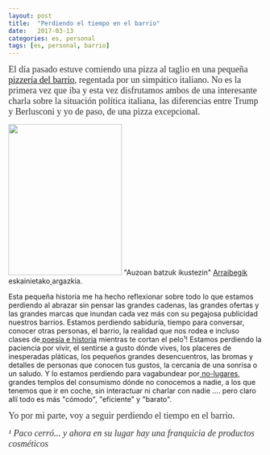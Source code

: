 ```yaml
---
layout: post
title:  "Perdiendo el tiempo en el barrio"
date:   2017-03-13
categories: es, personal
tags: [es, personal, barrio]
---
```

<span style="font-family:'Ubuntu Light';"><span style="font-size:large;"><span style="color:#333333;"><span style="font-family:Ubuntu;">El día pasado estuve comiendo una pizza al taglio en una pequeña <a href="http://pizzikodonostia.es/eu/">pizzería del barrio</a>, regentada por un simpático italiano. No es la primera vez que iba y esta vez disfrutamos ambos de una interesante charla sobre la situación política italiana, las diferencias entre Trump y Berlusconi y yo de paso, de una pizza excepcional.
  
<a href="https://www.instagram.com/p/BRodenvDJKO/"><img class="wp-image-1800 size-medium" src="https://izaroblog.files.wordpress.com/2017/03/photo_2017-03-16_21-00-57.jpg?w=225" alt="" width="225" height="300" /></a> "Auzoan batzuk ikustezin" <a href="https://www.instagram.com/arraibegi/">Arraibegik </a>eskainietako<a href="https://www.instagram.com/arraibegi/"> </a>argazkia.

Esta pequeña historia me ha hecho reflexionar sobre todo lo que estamos perdiendo al abrazar sin pensar las grandes cadenas, las grandes ofertas y las grandes marcas que inundan cada vez más con su pegajosa publicidad nuestros barrios.
Estamos perdiendo sabiduría, tiempo para conversar, conocer otras personas, el barrio, la realidad que nos rodea e incluso clases de<a href="http://izaroblog.com/2012/12/20/aceituneros-altivos/"> poesía e historia</a> mientras te cortan el pelo¹!
Estamos perdiendo la paciencia por vivir, el sentirse a gusto dónde vives, los placeres de inesperadas pláticas, los pequeños grandes desencuentros, las bromas y detalles de personas que conocen tus gustos, la cercanía de una sonrisa o un saludo.
Y lo estamos perdiendo para vagabundear por<a href="https://es.wikipedia.org/wiki/Marc_Aug%C3%A9"> no-lugares</a>, grandes templos del consumismo dónde no conocemos a nadie, a los que tenemos que ir en coche, sin interactuar ni charlar con nadie .... pero claro allí todo es más "cómodo", "eficiente" y "barato".</span></span></span></span>

<span style="color:#333333;"><span style="font-family:Ubuntu;"><span style="font-size:large;">Yo por mi parte, voy a seguir perdiendo el tiempo en el barrio.</span></span></span>

<em><span style="color:#333333;"><span style="font-family:Ubuntu;"><span style="font-size:large;">¹ Paco cerró... y ahora en su lugar hay una franquicia de productos cosméticos</span></span></span></em>
